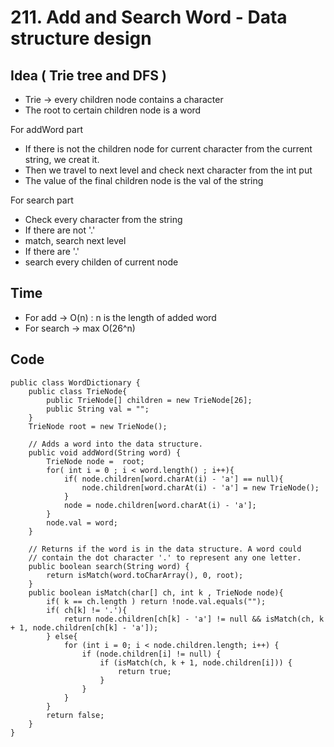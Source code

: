 # 211. Add and Search Word - Data structure design

## Idea ( Trie tree and DFS )
* Trie -> every children node contains a character
* The root to certain children node is a word  


For addWord part

* If there is not the children node for current character from the current string, we creat it.
* Then we travel to next level and check next character from the int put 
* The value of the final children node is the val of the string 

For search part
* Check every character from the string 
* If there are  not '.'
* match, search next level
* If there are '.'
* search every childen of current node

## Time 
* For add -> O(n) : n is the length of added word
* For search -> max O(26^n)


## Code

```
public class WordDictionary {
    public class TrieNode{
        public TrieNode[] children = new TrieNode[26];
        public String val = "";
    }
    TrieNode root = new TrieNode();

    // Adds a word into the data structure.
    public void addWord(String word) {
        TrieNode node =  root;
        for( int i = 0 ; i < word.length() ; i++){
            if( node.children[word.charAt(i) - 'a'] == null){
                node.children[word.charAt(i) - 'a'] = new TrieNode();    
            }
            node = node.children[word.charAt(i) - 'a'];
        }
        node.val = word;
    }

    // Returns if the word is in the data structure. A word could
    // contain the dot character '.' to represent any one letter.
    public boolean search(String word) {
        return isMatch(word.toCharArray(), 0, root);    
    }
    public boolean isMatch(char[] ch, int k , TrieNode node){
        if( k == ch.length ) return !node.val.equals("");
        if( ch[k] != '.'){
            return node.children[ch[k] - 'a'] != null && isMatch(ch, k + 1, node.children[ch[k] - 'a']);
        } else{
            for (int i = 0; i < node.children.length; i++) {
                if (node.children[i] != null) {
                    if (isMatch(ch, k + 1, node.children[i])) {
                        return true;
                    }
                }
            }
        }
        return false;
    }
}
```

